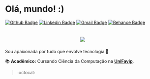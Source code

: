 # Olá, mundo! :)
[![Github Badge](https://img.shields.io/badge/-Github-000?style=flat-square&logo=Github&logoColor=white&link=https://github.com/narasmoke)](https://github.com/narasmoke)
[![Linkedin Badge](https://img.shields.io/badge/-LinkedIn-blue?style=flat-square&logo=Linkedin&logoColor=white&link=https://www.linkedin.com/in/joyce-querubino/)](https://www.linkedin.com/in/lucasnjsilva/)
[![Gmail Badge](https://img.shields.io/badge/-Gmail-c14438?style=flat-square&logo=Gmail&logoColor=white&link=mailto:lucasnathanj@gmail.com)](mailto:lucasnathanj@gmail.com)
[![Behance Badge](https://img.shields.io/badge/-Behance-blue?style=flat-square&logo=Behance&logoColor=white&link=https://www.behance.net/lucasnjsilva)](https://www.behance.net/lucasnjsilva)

<h1 align="center">
  <img src ="https://ik.imagekit.io/lucasnjsilva/Github/animation_500_kd4luv1i_lbc4CNmQ5.gif">
</h1>

<h3>  </h3>
  Sou apaixonada por tudo que envolve tecnologia.🤍

📚 **Acadêmico:** Cursando Ciência da Computação na **[UniFavip](https://www.wyden.com.br/unifavip)**.

> :octocat:

